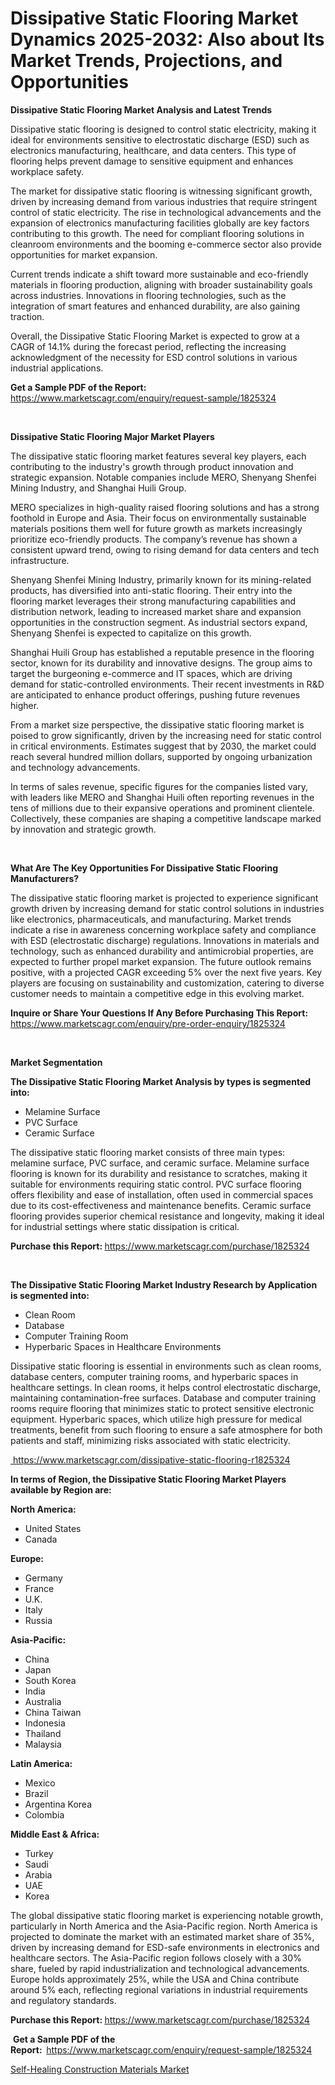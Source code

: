 <p><h1>Dissipative Static Flooring Market Dynamics 2025-2032: Also about Its Market Trends, Projections, and Opportunities</h1></p><p><strong>Dissipative Static Flooring Market Analysis and Latest Trends</strong></p>
<p><p>Dissipative static flooring is designed to control static electricity, making it ideal for environments sensitive to electrostatic discharge (ESD) such as electronics manufacturing, healthcare, and data centers. This type of flooring helps prevent damage to sensitive equipment and enhances workplace safety. </p><p>The market for dissipative static flooring is witnessing significant growth, driven by increasing demand from various industries that require stringent control of static electricity. The rise in technological advancements and the expansion of electronics manufacturing facilities globally are key factors contributing to this growth. The need for compliant flooring solutions in cleanroom environments and the booming e-commerce sector also provide opportunities for market expansion.</p><p>Current trends indicate a shift toward more sustainable and eco-friendly materials in flooring production, aligning with broader sustainability goals across industries. Innovations in flooring technologies, such as the integration of smart features and enhanced durability, are also gaining traction. </p><p>Overall, the Dissipative Static Flooring Market is expected to grow at a CAGR of 14.1% during the forecast period, reflecting the increasing acknowledgment of the necessity for ESD control solutions in various industrial applications.</p></p>
<p><strong>Get a Sample PDF of the Report:&nbsp;</strong> <a href="https://www.marketscagr.com/enquiry/request-sample/1825324?utm_campaign=2097&utm_medium=2&utm_source=Github&utm_content=ia&utm_term=03022025&utm_id=dissipative-static-flooring">https://www.marketscagr.com/enquiry/request-sample/1825324</a></p>
<p>&nbsp;</p>
<p><strong>Dissipative Static Flooring Major Market Players</strong></p>
<p><p>The dissipative static flooring market features several key players, each contributing to the industry's growth through product innovation and strategic expansion. Notable companies include MERO, Shenyang Shenfei Mining Industry, and Shanghai Huili Group.</p><p>MERO specializes in high-quality raised flooring solutions and has a strong foothold in Europe and Asia. Their focus on environmentally sustainable materials positions them well for future growth as markets increasingly prioritize eco-friendly products. The company’s revenue has shown a consistent upward trend, owing to rising demand for data centers and tech infrastructure.</p><p>Shenyang Shenfei Mining Industry, primarily known for its mining-related products, has diversified into anti-static flooring. Their entry into the flooring market leverages their strong manufacturing capabilities and distribution network, leading to increased market share and expansion opportunities in the construction segment. As industrial sectors expand, Shenyang Shenfei is expected to capitalize on this growth.</p><p>Shanghai Huili Group has established a reputable presence in the flooring sector, known for its durability and innovative designs. The group aims to target the burgeoning e-commerce and IT spaces, which are driving demand for static-controlled environments. Their recent investments in R&D are anticipated to enhance product offerings, pushing future revenues higher.</p><p>From a market size perspective, the dissipative static flooring market is poised to grow significantly, driven by the increasing need for static control in critical environments. Estimates suggest that by 2030, the market could reach several hundred million dollars, supported by ongoing urbanization and technology advancements.</p><p>In terms of sales revenue, specific figures for the companies listed vary, with leaders like MERO and Shanghai Huili often reporting revenues in the tens of millions due to their expansive operations and prominent clientele. Collectively, these companies are shaping a competitive landscape marked by innovation and strategic growth.</p></p>
<p>&nbsp;</p>
<p><strong>What Are The Key Opportunities For Dissipative Static Flooring Manufacturers?</strong></p>
<p><p>The dissipative static flooring market is projected to experience significant growth driven by increasing demand for static control solutions in industries like electronics, pharmaceuticals, and manufacturing. Market trends indicate a rise in awareness concerning workplace safety and compliance with ESD (electrostatic discharge) regulations. Innovations in materials and technology, such as enhanced durability and antimicrobial properties, are expected to further propel market expansion. The future outlook remains positive, with a projected CAGR exceeding 5% over the next five years. Key players are focusing on sustainability and customization, catering to diverse customer needs to maintain a competitive edge in this evolving market.</p></p>
<p><strong>Inquire or Share Your Questions If Any Before Purchasing This Report:</strong> <a href="https://www.marketscagr.com/enquiry/pre-order-enquiry/1825324?utm_campaign=2097&utm_medium=2&utm_source=Github&utm_content=ia&utm_term=03022025&utm_id=dissipative-static-flooring">https://www.marketscagr.com/enquiry/pre-order-enquiry/1825324</a></p>
<p>&nbsp;</p>
<p><strong>Market Segmentation</strong></p>
<p><strong>The Dissipative Static Flooring Market Analysis by types is segmented into:</strong></p>
<p><ul><li>Melamine Surface</li><li>PVC Surface</li><li>Ceramic Surface</li></ul></p>
<p><p>The dissipative static flooring market consists of three main types: melamine surface, PVC surface, and ceramic surface. Melamine surface flooring is known for its durability and resistance to scratches, making it suitable for environments requiring static control. PVC surface flooring offers flexibility and ease of installation, often used in commercial spaces due to its cost-effectiveness and maintenance benefits. Ceramic surface flooring provides superior chemical resistance and longevity, making it ideal for industrial settings where static dissipation is critical.</p></p>
<p><strong>Purchase this Report:&nbsp;</strong><a href="https://www.marketscagr.com/purchase/1825324?utm_campaign=2097&utm_medium=2&utm_source=Github&utm_content=ia&utm_term=03022025&utm_id=dissipative-static-flooring">https://www.marketscagr.com/purchase/1825324</a></p>
<p>&nbsp;</p>
<p><strong>The Dissipative Static Flooring Market Industry Research by Application is segmented into:</strong></p>
<p><ul><li>Clean Room</li><li>Database</li><li>Computer Training Room</li><li>Hyperbaric Spaces in Healthcare Environments</li></ul></p>
<p><p>Dissipative static flooring is essential in environments such as clean rooms, database centers, computer training rooms, and hyperbaric spaces in healthcare settings. In clean rooms, it helps control electrostatic discharge, maintaining contamination-free surfaces. Database and computer training rooms require flooring that minimizes static to protect sensitive electronic equipment. Hyperbaric spaces, which utilize high pressure for medical treatments, benefit from such flooring to ensure a safe atmosphere for both patients and staff, minimizing risks associated with static electricity.</p></p>
<p><a href="https://www.marketscagr.com/dissipative-static-flooring-r1825324?utm_campaign=2097&utm_medium=2&utm_source=Github&utm_content=ia&utm_term=03022025&utm_id=dissipative-static-flooring">&nbsp;https://www.marketscagr.com/dissipative-static-flooring-r1825324</a></p>
<p><strong>In terms of Region, the Dissipative Static Flooring Market Players available by Region are:</strong></p>
<p>
    <p> <strong> North America: </strong>
        <ul>
            <li>United States</li>
            <li>Canada</li>
        </ul>
        </p> 
    <p> <strong> Europe: </strong>
        <ul>
            <li>Germany</li>
            <li>France</li>
            <li>U.K.</li>
            <li>Italy</li>
            <li>Russia</li>
        </ul>
        </p> 
    <p> <strong> Asia-Pacific: </strong>
        <ul>
            <li>China</li>
            <li>Japan</li>
            <li>South Korea</li>
            <li>India</li>
            <li>Australia</li>
            <li>China Taiwan</li>
            <li>Indonesia</li>
            <li>Thailand</li>
            <li>Malaysia</li>
        </ul>
        </p> 
    <p> <strong> Latin America: </strong>
        <ul>
            <li>Mexico</li>
            <li>Brazil</li>
            <li>Argentina Korea</li>
            <li>Colombia</li>
        </ul>
        </p> 
    <p> <strong> Middle East & Africa: </strong>
        <ul>
            <li>Turkey</li>
            <li>Saudi</li>
            <li>Arabia</li>
            <li>UAE</li>
            <li>Korea</li>
        </ul>
    </p>
    </p>
<p><p>The global dissipative static flooring market is experiencing notable growth, particularly in North America and the Asia-Pacific region. North America is projected to dominate the market with an estimated market share of 35%, driven by increasing demand for ESD-safe environments in electronics and healthcare sectors. The Asia-Pacific region follows closely with a 30% share, fueled by rapid industrialization and technological advancements. Europe holds approximately 25%, while the USA and China contribute around 5% each, reflecting regional variations in industrial requirements and regulatory standards.</p></p>
<p><strong>Purchase this Report: </strong><a href="https://www.marketscagr.com/purchase/1825324?utm_campaign=2097&utm_medium=2&utm_source=Github&utm_content=ia&utm_term=03022025&utm_id=dissipative-static-flooring">https://www.marketscagr.com/purchase/1825324</a></p>
<p>&nbsp;<strong>Get a Sample PDF of the Report:&nbsp;&nbsp;</strong><a href="https://www.marketscagr.com/enquiry/request-sample/1825324?utm_campaign=2097&utm_medium=2&utm_source=Github&utm_content=ia&utm_term=03022025&utm_id=dissipative-static-flooring">https://www.marketscagr.com/enquiry/request-sample/1825324</a></p>
<p><strong></strong></p>
<p><p><a href="https://github.com/FlorianWolf90/Market-Research-Report-List-1/blob/main/self-healing-construction-materials-market.md?utm_campaign=2097&utm_medium=2&utm_source=Github&utm_content=ia&utm_term=03022025&utm_id=dissipative-static-flooring">Self-Healing Construction Materials Market</a></p></p>